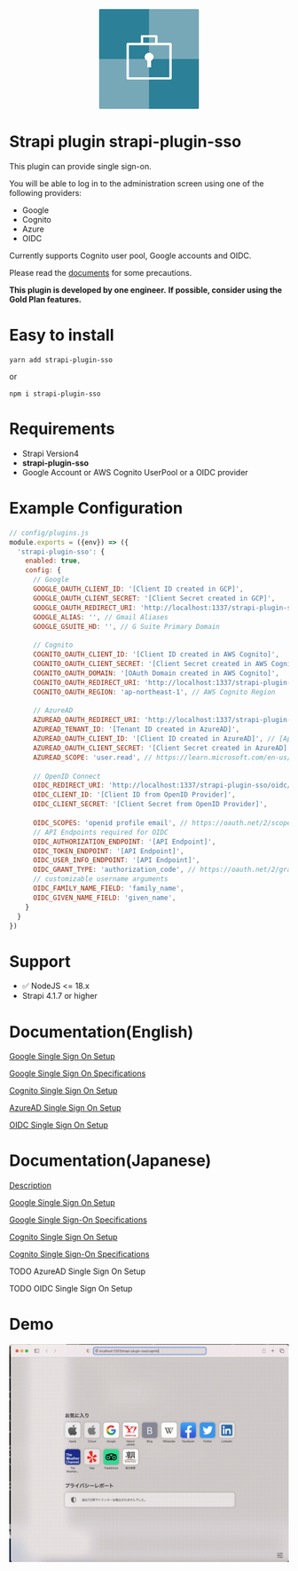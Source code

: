 <div align="center">
 <img src="https://github.com/yasudacloud/strapi-plugin-sso/blob/main/docs/strapi-plugin-sso.png?raw=true" width="180"/>
</div>

# Strapi plugin strapi-plugin-sso

This plugin can provide single sign-on.

You will be able to log in to the administration screen using one of the following providers: 
- Google 
- Cognito
- Azure
- OIDC

Currently supports Cognito user pool, Google accounts and OIDC.

Please read the [documents](#user-content-documentationenglish) for some precautions.

**This plugin is developed by one engineer.**
**If possible, consider using the Gold Plan features.**

# Easy to install
```shell
yarn add strapi-plugin-sso
```
or
```shell
npm i strapi-plugin-sso
```

# Requirements
- Strapi Version4
- **strapi-plugin-sso**
- Google Account or AWS Cognito UserPool or a OIDC provider

# Example Configuration
```javascript
// config/plugins.js
module.exports = ({env}) => ({
  'strapi-plugin-sso': {
    enabled: true,
    config: {
      // Google
      GOOGLE_OAUTH_CLIENT_ID: '[Client ID created in GCP]',
      GOOGLE_OAUTH_CLIENT_SECRET: '[Client Secret created in GCP]',
      GOOGLE_OAUTH_REDIRECT_URI: 'http://localhost:1337/strapi-plugin-sso/google/callback', // URI after successful login
      GOOGLE_ALIAS: '', // Gmail Aliases
      GOOGLE_GSUITE_HD: '', // G Suite Primary Domain
      
      // Cognito
      COGNITO_OAUTH_CLIENT_ID: '[Client ID created in AWS Cognito]',
      COGNITO_OAUTH_CLIENT_SECRET: '[Client Secret created in AWS Cognito]',
      COGNITO_OAUTH_DOMAIN: '[OAuth Domain created in AWS Cognito]',
      COGNITO_OAUTH_REDIRECT_URI: 'http://localhost:1337/strapi-plugin-sso/cognito/callback', //  // URI after successful login
      COGNITO_OAUTH_REGION: 'ap-northeast-1', // AWS Cognito Region 

      // AzureAD
      AZUREAD_OAUTH_REDIRECT_URI: 'http://localhost:1337/strapi-plugin-sso/azuread/callback',
      AZUREAD_TENANT_ID: '[Tenant ID created in AzureAD]',
      AZUREAD_OAUTH_CLIENT_ID: '[Client ID created in AzureAD]', // [Application (client) ID]
      AZUREAD_OAUTH_CLIENT_SECRET: '[Client Secret created in AzureAD]',
      AZUREAD_SCOPE: 'user.read', // https://learn.microsoft.com/en-us/graph/permissions-reference

      // OpenID Connect
      OIDC_REDIRECT_URI: 'http://localhost:1337/strapi-plugin-sso/oidc/callback', // URI after successful login
      OIDC_CLIENT_ID: '[Client ID from OpenID Provider]',     
      OIDC_CLIENT_SECRET: '[Client Secret from OpenID Provider]',
      
      OIDC_SCOPES: 'openid profile email', // https://oauth.net/2/scope/
      // API Endpoints required for OIDC
      OIDC_AUTHORIZATION_ENDPOINT: '[API Endpoint]', 
      OIDC_TOKEN_ENDPOINT: '[API Endpoint]',
      OIDC_USER_INFO_ENDPOINT: '[API Endpoint]',
      OIDC_GRANT_TYPE: 'authorization_code', // https://oauth.net/2/grant-types/
      // customizable username arguments
      OIDC_FAMILY_NAME_FIELD: 'family_name',
      OIDC_GIVEN_NAME_FIELD: 'given_name',
    }
  }
})
```

# Support
- ✅ NodeJS <= 18.x
- Strapi 4.1.7 or higher

# Documentation(English)

[Google Single Sign On Setup](https://github.com/yasudacloud/strapi-plugin-sso/blob/main/docs/en/google/setup.md)

[Google Single Sign On Specifications](https://github.com/yasudacloud/strapi-plugin-sso/blob/main/docs/en/google/admin.md)

[Cognito Single Sign On Setup](https://github.com/yasudacloud/strapi-plugin-sso/blob/main/docs/en/cognito/setup.md)

[AzureAD Single Sign On Setup](https://github.com/yasudacloud/strapi-plugin-sso/blob/main/docs/en/azuread/setup.md)

[OIDC Single Sign On Setup](https://github.com/yasudacloud/strapi-plugin-sso/blob/main/docs/en/oidc/setup.md)

# Documentation(Japanese)
[Description](https://github.com/yasudacloud/strapi-plugin-sso/blob/main/docs/README.md)

[Google Single Sign On Setup](https://github.com/yasudacloud/strapi-plugin-sso/blob/main/docs/ja/google/setup.md)

[Google Single Sign-On Specifications](https://github.com/yasudacloud/strapi-plugin-sso/blob/main/docs/ja/google/admin.md)

[Cognito Single Sign On Setup](https://github.com/yasudacloud/strapi-plugin-sso/blob/main/docs/ja/cognito/setup.md)

[Cognito Single Sign-On Specifications](https://github.com/yasudacloud/strapi-plugin-sso/blob/main/docs/ja/cognito/admin.md)

TODO AzureAD Single Sign On Setup

TODO OIDC Single Sign On Setup

# Demo
![CognitoDemo](https://github.com/yasudacloud/strapi-plugin-sso/blob/main/docs/demo.gif?raw=true "DemoMovie")
